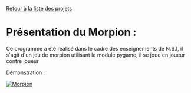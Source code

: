 [Retour à la liste des projets](../../../projets/blob/main/README.md)

# Présentation du Morpion :

Ce programme a été réalisé dans le cadre des enseignements de N.S.I, il s'agit d'un jeu de morpion utilisant le module pygame, il se joue en joueur contre joueur

Démonstration :

[![Morpion](https://yt-embed.herokuapp.com/embed?v=p8xeZsrKp_Ig)](https://www.youtube.com/embed/p8xeZsrKp_I "Morpion")
